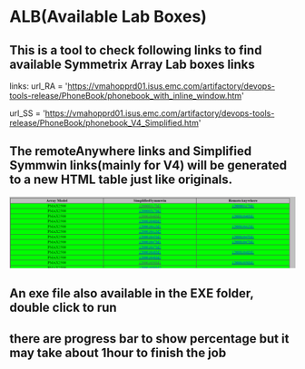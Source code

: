 # ALB(Available Lab Boxes)
## This is a tool to check following links to find available Symmetrix Array Lab boxes links
links:
url_RA = 'https://vmahopprd01.isus.emc.com/artifactory/devops-tools-release/PhoneBook/phonebook_with_inline_window.htm'

url_SS = 'https://vmahopprd01.isus.emc.com/artifactory/devops-tools-release/PhoneBook/phonebook_V4_Simplified.htm'

## The remoteAnywhere links and Simplified Symmwin links(mainly for V4) will be generated to a new HTML table just like originals.
![alt text](image.png)

## An exe file also available in the EXE folder, double click to run
## there are progress bar to show percentage but it may take about 1hour to finish the job